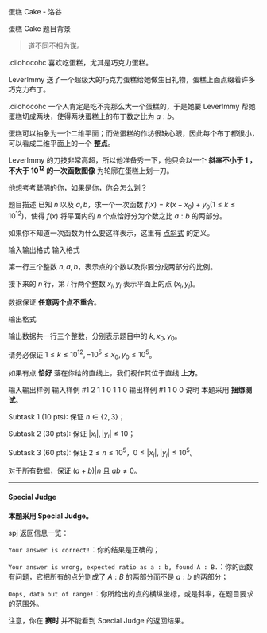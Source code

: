 



蛋糕 Cake - 洛谷














蛋糕 Cake
题目背景
>   道不同不相为谋。

$\text{.cilohocohc}$ 喜欢吃蛋糕，尤其是巧克力蛋糕。

$\text{LeverImmy}$ 送了一个超级大的巧克力蛋糕给她做生日礼物，蛋糕上面点缀着许多巧克力布丁。

$\text{.cilohocohc}$ 一个人肯定是吃不完那么大一个蛋糕的，于是她要 $\text{LeverImmy}$ 帮她蛋糕切成两块，使得两块蛋糕上的布丁数之比为 $a : b$。

蛋糕可以抽象为一个二维平面；而做蛋糕的作坊很缺心眼，因此每个布丁都很小，可以看成二维平面上的一个 **整点**。

$\text{LeverImmy}$ 的刀技非常高超，所以他准备秀一下，他只会以一个 **斜率不小于 $1$ ，不大于 $10^{12}$ 的一次函数图像** 为轮廓在蛋糕上划一刀。

他想考考聪明的你，如果是你，你会怎么划？

题目描述
已知 $n$ 以及 $a, b$，求一个一次函数 $f(x) = k(x - x_0) + y_0 (1 \le k \le 10^{12})$，使得 $f(x)$ 将平面内的 $n$ 个点恰好分为个数之比 $a : b$ 的两部分。

如果你不知道一次函数为什么要这样表示，这里有 [点斜式](https://baike.baidu.com/item/%E7%82%B9%E6%96%9C%E5%BC%8F/921468?fr=aladdin) 的定义。

输入输出格式
输入格式

第一行三个整数 $n, a, b$，表示点的个数以及你要分成两部分的比例。

接下来的 $n$ 行，第 $i$ 行两个整数 $x_i, y_i$ 表示平面上的点 $(x_i, y_i)$。

数据保证 **任意两个点不重合**。

输出格式

输出数据共一行三个整数，分别表示题目中的 $k, x_0, y_0$。

请务必保证 $1 \le k \le 10^{12}, -10^5 \le x_0, y_0 \le 10^{5}$。

如果有点 **恰好** 落在你给的直线上，我们视作其位于直线 **上方**。

输入输出样例
输入样例 #1
2 1 1
0 1
1 0
输出样例 #1
1 0 0
说明
本题采用 **捆绑测试**。

$\text{Subtask 1 (10 pts)}:$ 保证 $n \in \{2, 3\}$；

$\text{Subtask 2 (30 pts)}:$ 保证 $\left|x_i\right|, \left|y_i\right| \le 10$；

$\text{Subtask 3 (60 pts)}:$ 保证 $2 \le n \le 10^5$，$0 \le \left|x_i\right|, \left|y_i\right| \le 10^5$。

对于所有数据，保证 $(a + b) | n$ 且 $ab \neq 0$。

---

#### Special Judge

**本题采用 $\text{Special Judge}$。**

spj 返回信息一览：

`Your answer is correct!`：你的结果是正确的；

`Your answer is wrong, expected ratio as a : b, found A : B.`：你的函数有问题，它把所有的点分割成了 $A : B$ 的两部分而不是 $a : b$ 的两部分；

`Oops, data out of range!`：你所给出的点的横纵坐标，或是斜率，在题目要求的范围外。

注意，你在 **赛时** 并不能看到 Special Judge 的返回结果。







